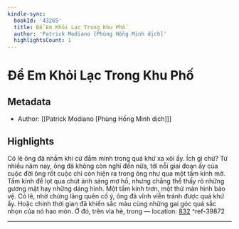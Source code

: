 ```yaml
---
kindle-sync:
  bookId: '43265'
  title: Để Em Khỏi Lạc Trong Khu Phố
  author: 'Patrick Modiano [Phùng Hồng Minh dịch]'
  highlightsCount: 1
---
```

# Để Em Khỏi Lạc Trong Khu Phố
## Metadata
* Author: [[Patrick Modiano [Phùng Hồng Minh dịch]]]

## Highlights
Có lẽ ông đã nhầm khi cứ đắm mình trong quá khứ xa xôi ấy. Ích gì chứ? Từ nhiều năm nay, ông đã không còn nghĩ đến nữa, tới nỗi giai đoạn ấy của cuộc đời ông rốt cuộc chỉ còn hiện ra trong ông như qua một tấm kính mờ. Tấm kính để lọt qua chút ánh sáng mơ hồ, nhưng chẳng thể thấy rõ những gương mặt hay những dáng hình. Một tấm kính trơn, một thứ màn hình bảo vệ. Có lẽ, nhờ chứng lãng quên cố ý, ông đã vĩnh viễn tránh được quá khứ ấy. Hoặc chính thời gian đã khiến sắc màu cùng những gai góc quá sắc nhọn của nó hao mòn. Ở đó, trên vỉa hè, trong — location: [832]() ^ref-39872

---
